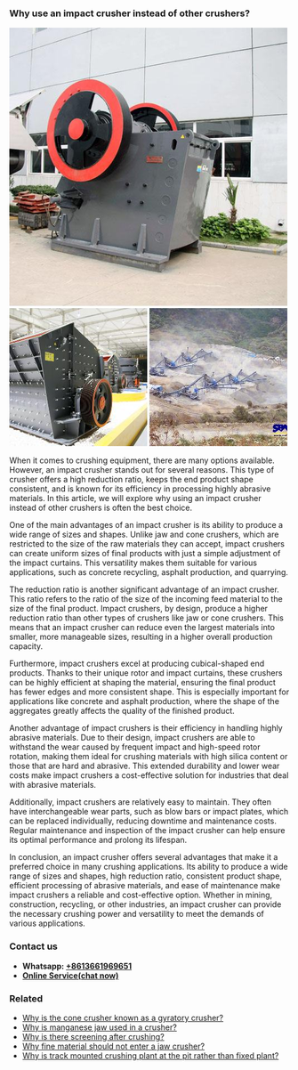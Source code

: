 <h3>Why use an impact crusher instead of other crushers?</h3><img src='1701671448.jpg' alt=''><p>When it comes to crushing equipment, there are many options available. However, an impact crusher stands out for several reasons. This type of crusher offers a high reduction ratio, keeps the end product shape consistent, and is known for its efficiency in processing highly abrasive materials. In this article, we will explore why using an impact crusher instead of other crushers is often the best choice.</p><p>One of the main advantages of an impact crusher is its ability to produce a wide range of sizes and shapes. Unlike jaw and cone crushers, which are restricted to the size of the raw materials they can accept, impact crushers can create uniform sizes of final products with just a simple adjustment of the impact curtains. This versatility makes them suitable for various applications, such as concrete recycling, asphalt production, and quarrying.</p><p>The reduction ratio is another significant advantage of an impact crusher. This ratio refers to the ratio of the size of the incoming feed material to the size of the final product. Impact crushers, by design, produce a higher reduction ratio than other types of crushers like jaw or cone crushers. This means that an impact crusher can reduce even the largest materials into smaller, more manageable sizes, resulting in a higher overall production capacity.</p><p>Furthermore, impact crushers excel at producing cubical-shaped end products. Thanks to their unique rotor and impact curtains, these crushers can be highly efficient at shaping the material, ensuring the final product has fewer edges and more consistent shape. This is especially important for applications like concrete and asphalt production, where the shape of the aggregates greatly affects the quality of the finished product.</p><p>Another advantage of impact crushers is their efficiency in handling highly abrasive materials. Due to their design, impact crushers are able to withstand the wear caused by frequent impact and high-speed rotor rotation, making them ideal for crushing materials with high silica content or those that are hard and abrasive. This extended durability and lower wear costs make impact crushers a cost-effective solution for industries that deal with abrasive materials.</p><p>Additionally, impact crushers are relatively easy to maintain. They often have interchangeable wear parts, such as blow bars or impact plates, which can be replaced individually, reducing downtime and maintenance costs. Regular maintenance and inspection of the impact crusher can help ensure its optimal performance and prolong its lifespan.</p><p>In conclusion, an impact crusher offers several advantages that make it a preferred choice in many crushing applications. Its ability to produce a wide range of sizes and shapes, high reduction ratio, consistent product shape, efficient processing of abrasive materials, and ease of maintenance make impact crushers a reliable and cost-effective option. Whether in mining, construction, recycling, or other industries, an impact crusher can provide the necessary crushing power and versatility to meet the demands of various applications.</p><h3>Contact us</h3><ul><li><strong>Whatsapp:&nbsp;<a href="https://wa.me/8613661969651">+8613661969651</a></strong></li><li><a href="https://swt.shibang-china.com/?git&amp;zhl&amp;Why-use-an-impact-crusher-instead-of-other-crushers"><strong>Online Service(chat now)</strong></a></li></ul><h3>Related</h3><ul><li><a href='Why-is-the-cone-crusher-known-as-a-gyratory-crusher.md'>Why is the cone crusher known as a gyratory crusher?</a></li><li><a href='Why-is-manganese-jaw-used-in-a-crusher.md'>Why is manganese jaw used in a crusher?</a></li><li><a href='Why-is-there-screening-after-crushing.md'>Why is there screening after crushing?</a></li><li><a href='Why-fine-material-should-not-enter-a-jaw-crusher.md'>Why fine material should not enter a jaw crusher?</a></li><li><a href='Why-is-track-mounted-crushing-plant-at-the-pit-rather-than-fixed-plant.md'>Why is track mounted crushing plant at the pit rather than fixed plant?</a></li></ul>